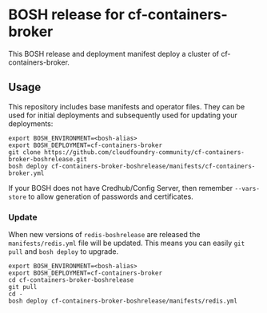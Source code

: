 # BOSH release for cf-containers-broker

This BOSH release and deployment manifest deploy a cluster of cf-containers-broker.

## Usage

This repository includes base manifests and operator files. They can be used for initial deployments and subsequently used for updating your deployments:

```
export BOSH_ENVIRONMENT=<bosh-alias>
export BOSH_DEPLOYMENT=cf-containers-broker
git clone https://github.com/cloudfoundry-community/cf-containers-broker-boshrelease.git
bosh deploy cf-containers-broker-boshrelease/manifests/cf-containers-broker.yml
```

If your BOSH does not have Credhub/Config Server, then remember `--vars-store` to allow generation of passwords and certificates.

### Update

When new versions of `redis-boshrelease` are released the `manifests/redis.yml` file will be updated. This means you can easily `git pull` and `bosh deploy` to upgrade.

```
export BOSH_ENVIRONMENT=<bosh-alias>
export BOSH_DEPLOYMENT=cf-containers-broker
cd cf-containers-broker-boshrelease
git pull
cd -
bosh deploy cf-containers-broker-boshrelease/manifests/redis.yml
```
